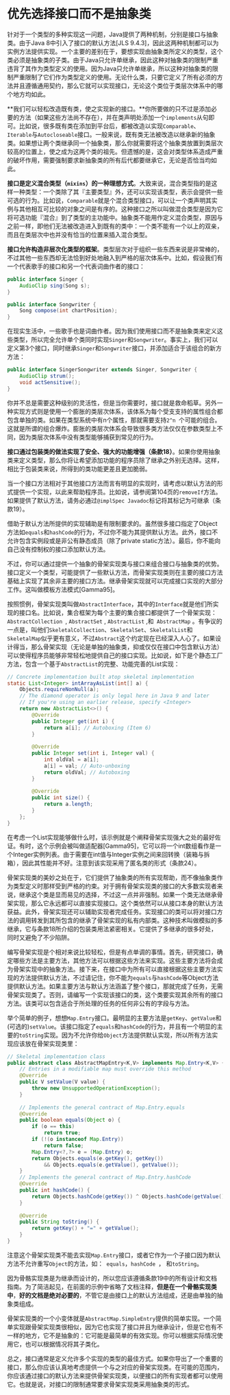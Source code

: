 # 优先选择接口而不是抽象类

针对于一个类型的多种实现这一问题，Java提供了两种机制，分别是接口与抽象类。由于Java 8中引入了接口的默认方法[JLS 9.4.3]，因此这两种机制都可以为实例方法提供实现。一个主要的差别在于，要想实现由抽象类所定义的类型，这个类必须是抽象类的子类。由于Java只允许单继承，因此这种对抽象类的限制严重违背了其作为类型定义的使用。因为Java只允许单继承，所以这种对抽象类的限制严重限制了它们作为类型定义的使用。无论什么类，只要它定义了所有必须的方法并且遵循通用契约，那么它就可以实现接口，无论这个类位于类层次体系中的哪个地方均如此。

**我们可以轻松改造既有类，使之实现新的接口。**你所要做的只不过是添加必要的方法（如果这些方法尚不存在），并在类声明处添加一个`implements`从句即可。比如说，很多既有类在添加到平台后，都被改造以实现`Comparable`、`Iterable`与`Autocloseable`接口。一般来说，既有类无法被改造以继承新的抽象类。如果想让两个类继承同一个抽象类，那么你就需要将这个抽象类放置到类层次较高的位置上，使之成为这两个类的祖先。但遗憾的是，这会对类型体系造成严重的破坏作用，需要强制要求新抽象类的所有后代都要继承它，无论是否恰当均如此。

**接口是定义混合类型（`mixins`）的一种理想方式**。大致来说，混合类型指的是这样一种类型：一个类除了其『主要类型』外，还可以实现该类型，表示会提供一些可选的行为。比如说，`Comparable`就是个混合类型接口，可以让一个类声明其实例与其他相互可比较的对象之间是有序的。这种接口之所以叫做混合类型是因为它将可选功能『混合』到了类型的主功能中。抽象类不能用作定义混合类型，原因与之前一样，即他们无法被改造进入到既有的类中：一个类不能有一个以上的双亲，而且在类层次中也并没有恰当的位置来插入混合类型。

**接口允许构造非层次化类型的框架**。类型层次对于组织一些东西来说是非常棒的，不过其他一些东西却无法恰到好处地融入到严格的层次体系中。比如，假设我们有一个代表歌手的接口和另一个代表词曲作者的接口：

```java
public interface Singer {
	AudioClip sing(Song s);
}

public interface Songwriter {
	Song compose(int chartPosition);
}
```

在现实生活中，一些歌手也是词曲作者。因为我们使用接口而不是抽象类来定义这些类型，所以完全允许单个类同时实现`Singer`和`Songwriter`。事实上，我们可以定义第3个接口，同时继承`Singer`和`Songwriter`接口，并添加适合于该组合的新⽅方法：

```java
public interface SingerSongwriter extends Singer, Songwriter {
    AudioClip strum();
    void actSensitive();
}
```

你并不总是需要这种级别的灵活性，但是当你需要时，接口就是救命稻草。另外一种实现方式则是使用一个膨胀的类层次体系，该体系为每个受⽀支持的属性组合都包含单独的类。如果在类型系统中有n个属性，那就需要支持`2^n `个可能的组合。这就是所谓的组合爆炸。膨胀的类层次体系会导致很多类方法仅仅在参数类型上不同，因为类层次体系中没有类型能够捕获到常见的行为。

**接口通过包装类的做法实现了安全、强大的功能增强（条款18）**。如果你使用抽象类来定义类型，那么你将让希望添加功能的程序员除了继承之外别无选择。这样，相比于包装类来说，所得到的类功能更差且更加脆弱。

当一个接口方法相对于其他接口方法而言有明显的实现时，请考虑以默认方法的形式提供一个实现，以此来帮助程序员。比如说，请参阅第104页的`removeIf`方法。如果提供了默认方法，请务必通过`@implSpec Javadoc`标记将其标记为可继承（条款19）。

借助于默认方法所提供的实现辅助是有限制要求的。虽然很多接口指定了Object方法如`equals`和`hashCode`的行为，不过你不能为其提供默认方法。此外，接口不允许包含实例段或是非公有静态成员（除了private static方法）。最后，你不能向自己没有控制权的接口添加默认方法。

不过，你可以通过提供一个抽象的骨架实现类与接口来组合接口与抽象类的优势。接口定义一个类型，可能提供了一些默认方法，而骨架实现类则在主要的接口方法基础上实现了其余非主要的接口方法。继承骨架实现就可以完成接口实现的大部分工作。这叫做模板方法模式[Gamma95]。

按照惯例，骨架实现类叫做`AbstractInterface`，其中的`Interface`就是他们所实现的接口名。比如说，集合框架为每个主要的集合接口都提供了一个骨架实现：`AbstractCollection `, `AbstractSet` ,  `AbstractList` ,和` AbstractMap` 。有争议的一点是，叫他们`SkeletalCollection`、`SkeletalSet`、`SkeletalList`和`SkeletalMap`似乎更有意义，不过`Abstract`这个约定现在已经深入人心了。如果设计得当，那么骨架实现（无论是单独的抽象类，抑或仅仅在接口中包含默认方法）可以使得程序员能够非常轻松地提供自己的接口实现。比如说，如下是个静态工厂方法，包含一个基于`AbstractList`的完整、功能完善的List实现：

```java
// Concrete implementation built atop skeletal implementation
static List<Integer> intArrayAsList(int[] a) {
    Objects.requireNonNull(a);
    // The diamond operator is only legal here in Java 9 and later
    // If you're using an earlier release, specify <Integer>
    return new AbstractList<>() {
        @Override
        public Integer get(int i) {
        	return a[i]; // Autoboxing (Item 6)
        }
        
        @Override
        public Integer set(int i, Integer val) {
            int oldVal = a[i];
            a[i] = val; // Auto-unboxing
            return oldVal; // Autoboxing
        }
        
        @Override
        public int size() {
        	return a.length;
        }
    };
}
```

在考虑一个List实现能够做什么时，该示例就是个阐释骨架实现强大之处的最好佐证。有时，这个示例会被叫做适配器[Gamma95]，它可以将一个int数组看作是一个Integer实例列表。由于需要在int值与Integer实例之间来回转换（装箱与拆箱），因此其性能并不好。注意到该实现采用了匿名类的形式（条款24）。

骨架实现类的美妙之处在于，它们提供了抽象类的所有实现帮助，而不像抽象类作为类型定义时那样受到严格的约束。对于拥有骨架实现类的接口的大多数实现者来说，继承这个类是显而易见的选择，不过这一点并非强制。如果一个类无法继承骨架实现，那么它永远都可以直接实现接口。这个类依然可以从接口本身的默认方法获益。此外，骨架实现还可以辅助实现者完成任务。实现接口的类可以将对接口方法的调用转发到其所包含的继承了骨架实现的私有内部类。这种技术叫做模拟的多继承，它与条款18所介绍的包装类用法紧密相关。它提供了多继承的很多好处，同时又避免了不少陷阱。

编写骨架实现是个相对来说比较轻松，但是有点单调的事情。首先，研究接口，确定哪些方法是主要方法，其他方法可以根据这些方法来实现。这些主要方法将会成为骨架实现中的抽象方法。接下来，在接口中为所有可以直接根据这些主要方法实现的方法提供默认方法，不过请记住，你不能为`equals`与`hashCode`等Object方法提供默认方法。如果主要方法与默认方法涵盖了整个接口，那就完成了任务，无需骨架实现类了。否则，请编写一个实现该接口的类，这个类要实现其余所有的接口方法。该类可以包含适合于所处理的任务的任何非公有的字段与方法。

举个简单的例子，想想`Map.Entry`接口。最明显的主要方法是`getKey`、`getValue`和(可选的)`setValue`。该接口指定了`equals`和`hashCode`的行为，并且有一个明显的主要的`toString`实现。因为不允许你给`Object`方法提供默认实现，所以所有方法实现应该放在骨架实现类里：

```java
// Skeletal implementation class
public abstract class AbstractMapEntry<K,V> implements Map.Entry<K,V> {
	// Entries in a modifiable map must override this method
	@Override
    public V setValue(V value) {
		throw new UnsupportedOperationException();
	}
    
    // Implements the general contract of Map.Entry.equals
    @Override
    public boolean equals(Object o) {
        if (o == this)
            return true;
        if (!(o instanceof Map.Entry))
            return false;
        Map.Entry<?,?> e = (Map.Entry) o;
        return Objects.equals(e.getKey(), getKey()) 
            && Objects.equals(e.getValue(), getValue());
    }
    // Implements the general contract of Map.Entry.hashCode
    @Override
    public int hashCode() {
    	return Objects.hashCode(getKey()) ^ Objects.hashCode(getValue());
    }
    
    @Override
    public String toString() {
    	return getKey() + "=" + getValue();
    }
}
```

注意这个骨架实现类不能去实现`Map.Entry`接口，或者它作为一个子接口因为默认方法不允许重写`Object`的方法，如：` equals`，`hashCode `， 和` toString `。

因为骨骼实现类是为继承而设计的，所以您应该遵循条款19中的所有设计和文档指南。为了简洁起见，在前面的示例中省略了文档注释，**但是在一个骨骼实现类中**，**好的文档是绝对必要的**，不管它是由接口上的默认方法组成，还是由单独的抽象类组成。

骨架实现类的一个小变体就是` AbstractMap.SimpleEntry `提供的简单实现。一个简单实现跟骨架实现类很相似，因为它也实现了接口并且为继承设计，但是它也有不一样的地方，它不是抽象的：它可能是最简单的有效实现。你可以根据实际情况使用它，也可以根据情况将其子类化。

总之，接口通常是定义允许多个实现的类型的最佳方式。如果你导出了一个重要的接口，那么你应该认真地考虑提供一个与之对应的骨架实现类。在可能的范围内，你应该通过接口的默认方法来提供骨架实现类，以便接口的所有实现者都可以使用它。也就是说，对接口的限制通常要求骨架实现类采用抽象类的形式。